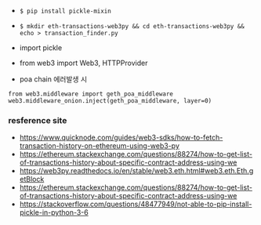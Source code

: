 - `$ pip install pickle-mixin`
- `$ mkdir eth-transactions-web3py && cd eth-transactions-web3py && echo > transaction_finder.py`

- import pickle
- from web3 import Web3, HTTPProvider

- poa chain 에러발생 시

```
from web3.middleware import geth_poa_middleware
web3.middleware_onion.inject(geth_poa_middleware, layer=0)
```

### resference site

- https://www.quicknode.com/guides/web3-sdks/how-to-fetch-transaction-history-on-ethereum-using-web3-py
- https://ethereum.stackexchange.com/questions/88274/how-to-get-list-of-transactions-history-about-specific-contract-address-using-we
- https://web3py.readthedocs.io/en/stable/web3.eth.html#web3.eth.Eth.getBlock
- https://ethereum.stackexchange.com/questions/88274/how-to-get-list-of-transactions-history-about-specific-contract-address-using-we
- https://stackoverflow.com/questions/48477949/not-able-to-pip-install-pickle-in-python-3-6
